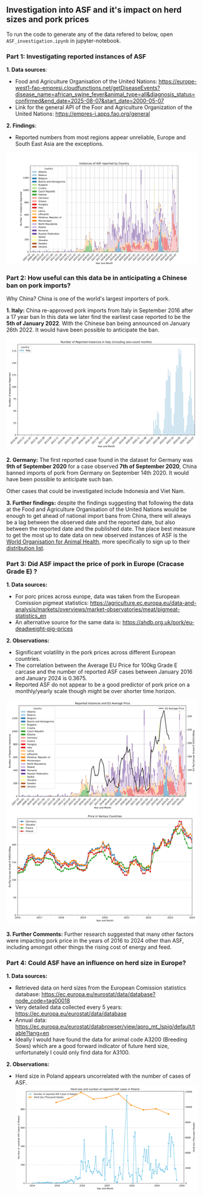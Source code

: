 ## Investigation into ASF and it's impact on herd sizes and pork prices

To run the code to generate any of the data refered to below, open `ASF_investigation.ipynb` in jupyter-notebook.

### Part 1: Investigating reported instances of ASF

**1. Data sources**: 

- Food and Agriculture Organisation of the United Nations: https://europe-west1-fao-empresi.cloudfunctions.net/getDiseaseEvents?disease_name=african_swine_fever&animal_type=all&diagnosis_status=confirmed&end_date=2025-08-07&start_date=2000-05-07
- Link for the general API of the Foor and Agriculture Organization of the United Nations: https://empres-i.apps.fao.org/general

**2. Findings**:

* Reported numbers from most regions appear unreliable, Europe and South East Asia are the exceptions. 

![Cases in europe](plots/asf_instances_by_country.svg)

### Part 2: How useful can this data be in anticipating a Chinese ban on pork imports?

Why China? China is one of the world's largest importers of pork. 

**1. Italy:**
China re-approved pork imports from Italy in September 2016 after a 17 year ban In this data we later find the earliest case reported to be the **5th of January 2022**.
With the Chinese ban being announced on January 26th 2022. It would have been possible to anticipate the ban.

![Cases in italy](plots/asf_instances_in_italy.svg)

**2. Germany:** 
The first reported case found in the dataset for Germany was **9th of September 2020** for a case observed **7th of September 2020**,
China banned imports of pork from Germany on September 14th 2020. It would have been possible to anticipate such ban.

Other cases that could be investigated include Indonesia and Viet Nam.

**3. Further findings:** despite the findings suggesting that following the data at the Food and Agriculture Organisation of the United Nations would be enough to get ahead
of national import bans from China, there will always be a lag between the observed date and the reported date, but also between the reported date and the published date.
The place best measure to get the most up to date data on new observed instances of ASF is the [World Organisation for Animal Health](https://www.woah.org/en/home/), more specifically to sign up to 
their [distribution list](https://www.woah.org/en/what-we-do/animal-health-and-welfare/disease-data-collection/info-list/).

### Part 3: Did ASF impact the price of pork in Europe (Cracase Grade E) ?

**1. Data sources:**

- For porc prices across europe, data was taken from the European Comission pigmeat statistics: https://agriculture.ec.europa.eu/data-and-analysis/markets/overviews/market-observatories/meat/pigmeat-statistics_en
- An alternative source for the same data is: https://ahdb.org.uk/pork/eu-deadweight-pig-prices

**2. Observations:**

- Significant volatility in the pork prices across different European countries.
- The correlation between the Average EU Price for 100kg Grade E carcase and the number of reported ASF cases between 
January 2016 and January 2024 is 0.3675. 
- Reported ASF do not appear to be a good predictor of pork price on a monthly/yearly scale though might be over shorter time horizon.

![Prices in europe against ASF](plots/combined_price_and_asf_cases.svg)
![Prices in europe](plots/pork_price_in_european_countries.svg)


**3. Further Comments:**
Further research suggested that many other factors were impacting pork price in the years of 2016 to 2024 other than
ASF, including amongst other things the rising cost of energy and feed. 

### Part 4: Could ASF have an influence on herd size in Europe?

**1. Data sources:**

- Retrieved data on herd sizes from the European Comission statistics database: https://ec.europa.eu/eurostat/data/database?node_code=tag00018
- Very detailed data collected every 5 years: https://ec.europa.eu/eurostat/data/database
- Annual data: https://ec.europa.eu/eurostat/databrowser/view/apro_mt_lspig/default/table?lang=en 
- Ideally I would have found the data for animal code A3200 (Breeding Sows) which are a good forward indicator of future herd size, 
unfortunately I could only find data for A3100.

**2. Observations:**
- Herd size in Poland appears uncorrelated with the number of cases of ASF.
![Herd size in poland vs ASF cases](plots/herd_size_vs_asf_cases_in_poland.svg)
